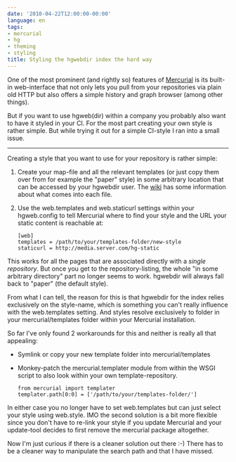 ```yaml
---
date: '2010-04-22T12:00:00-00:00'
language: en
tags:
- mercurial
- hg
- theming
- styling
title: Styling the hgwebdir index the hard way
---
```



One of the most prominent (and rightly so) features of
[Mercurial](http://mercurial.selenic.com/) is its built-in web-interface that
not only lets you pull from your repositories via plain old HTTP but also offers
a simple history and graph browser (among other things).

But if you want to use hgweb(dir) within a company you probably also want to
have it styled in your CI. For the most part creating your own style is rather
simple. But while trying it out for a simple CI-style I ran into a small issue.

-------------------

Creating a style that you want to use for your repository is rather
simple:

1.  Create your map-file and all the relevant templates (or just copy them over
    from for example the "paper" style) in some arbitrary location that can
    be accessed by your hgwebdir user. The
    [wiki](http://mercurial.selenic.com/wiki/Theming) has some information about
    what comes into each file.

2.  Use the web.templates and web.staticurl settings within your hgweb.config
    to tell Mercurial where to find your style and the URL your static content
    is reachable at:
    
    <pre><code>[web]
    templates = /path/to/your/templates-folder/new-style
    staticurl = http://media.server.com/hg-static
    </code></pre>

This works for all the pages that are associated directly with a *single 
repository*. But once you get to the repository-listing, the whole "in some
arbitrary directory" part no longer seems to work. hgwebdir will always fall
back to "paper" (the default style).

From what I can tell, the reason for this is that hgwebdir for the index
relies exclusively on the style-name, which is something you can't really
influence with the web.templates setting. And styles resolve exclusively to
folder in your mercurial/templates folder within your Mercurial installation.

So far I've only found 2 workarounds for this and neither is really all that
appealing:

*   Symlink or copy your new template folder into mercurial/templates

*   Monkey-patch the mercurial.templater module from within the WSGI script
    to also look within your own template-repository.
    
    <pre><code>from mercurial import templater
    templater.path[0:0] = ['/path/to/your/templates-folder/']
    </code></pre>

In either case you no longer have to set web.templates but can just select
your style using web.style. IMO the second solution is a bit more flexible
since you don't have to re-link your style if you update Mercurial and your
update-tool decides to first remove the mercurial package altogether.

Now I'm just curious if there is a cleaner solution out there :-) There has 
to be a cleaner way to manipulate the search path and that I have missed.